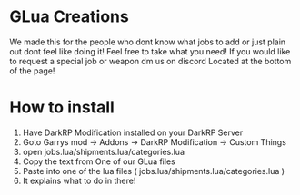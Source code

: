 # GLua Creations
We made this for the people who dont know what jobs to add or just plain out dont feel like doing it! Feel free to take what you need! If you would like to request a special job or weapon dm us on discord Located at the bottom of the page!


# How to install

1. Have DarkRP Modification installed on your DarkRP Server
2. Goto Garrys mod -> Addons -> DarkRP Modification -> Custom Things
3. open jobs.lua/shipments.lua/categories.lua
4. Copy the text from One of our GLua files
5. Paste into one of the lua files ( jobs.lua/shipments.lua/categories.lua )
6. It explains what to do in there!

